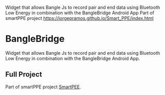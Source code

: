 Widget that allows Bangle Js to record pair and end data using Bluetooth Low Energy in combination with the BangleBridge Android App
Part of smartPPE project https://jorgepramos.github.io/Smart_PPE/index.html

# BangleBridge

Widget that allows Bangle Js to record pair and end data using Bluetooth Low Energy in combination with the BangleBridge Android App.

## Full Project

Part of smartPPE project [SmartPEE](https://jorgepramos.github.io/Smart_PPE/index.html).
